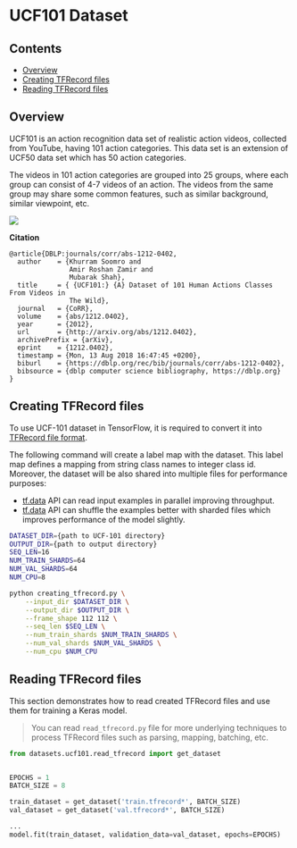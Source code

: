 # UCF101 Dataset <!-- omit in toc -->

## Contents <!-- omit in toc -->

- [Overview](#overview)
- [Creating TFRecord files](#creating-tfrecord-files)
- [Reading TFRecord files](#reading-tfrecord-files)

## Overview

UCF101 is an action recognition data set of realistic action videos, collected from YouTube, having 101 action categories. This data set is an extension of UCF50 data set which has 50 action categories.

The videos in 101 action categories are grouped into 25 groups, where each group can consist of 4-7 videos of an action. The videos from the same group may share some common features, such as similar background, similar viewpoint, etc.

![](https://www.crcv.ucf.edu/data/UCF101/UCF101.jpg)

**Citation**

```
@article{DBLP:journals/corr/abs-1212-0402,
  author    = {Khurram Soomro and
               Amir Roshan Zamir and
               Mubarak Shah},
  title     = { {UCF101:} {A} Dataset of 101 Human Actions Classes From Videos in
               The Wild},
  journal   = {CoRR},
  volume    = {abs/1212.0402},
  year      = {2012},
  url       = {http://arxiv.org/abs/1212.0402},
  archivePrefix = {arXiv},
  eprint    = {1212.0402},
  timestamp = {Mon, 13 Aug 2018 16:47:45 +0200},
  biburl    = {https://dblp.org/rec/bib/journals/corr/abs-1212-0402},
  bibsource = {dblp computer science bibliography, https://dblp.org}
}
```

## Creating TFRecord files

To use UCF-101 dataset in TensorFlow, it is required to convert it into [TFRecord file format](../../docs/tfrecord.md).

The following command will create a label map with the dataset. This label map defines a mapping from string class names to integer class id. Moreover, the dataset will be also shared into multiple files for performance purposes:

- [tf.data](https://www.tensorflow.org/guide/data) API can read input examples in parallel improving throughput.
- [tf.data](https://www.tensorflow.org/guide/data) API can shuffle the examples better with sharded files which improves performance of the model slightly.

```sh
DATASET_DIR={path to UCF-101 directory}
OUTPUT_DIR={path to output directory}
SEQ_LEN=16
NUM_TRAIN_SHARDS=64
NUM_VAL_SHARDS=64
NUM_CPU=8

python creating_tfrecord.py \
    --input_dir $DATASET_DIR \
    --output_dir $OUTPUT_DIR \
    --frame_shape 112 112 \
    --seq_len $SEQ_LEN \
    --num_train_shards $NUM_TRAIN_SHARDS \
    --num_val_shards $NUM_VAL_SHARDS \
    --num_cpu $NUM_CPU
```

## Reading TFRecord files

This section demonstrates how to read created TFRecord files and use them for training a Keras model.

> You can read `read_tfrecord.py` file for more underlying techniques to process TFRecord files such as parsing, mapping, batching, etc.

```python
from datasets.ucf101.read_tfrecord import get_dataset


EPOCHS = 1
BATCH_SIZE = 8

train_dataset = get_dataset('train.tfrecord*', BATCH_SIZE)
val_dataset = get_dataset('val.tfrecord*', BATCH_SIZE)

...
model.fit(train_dataset, validation_data=val_dataset, epochs=EPOCHS)
```
